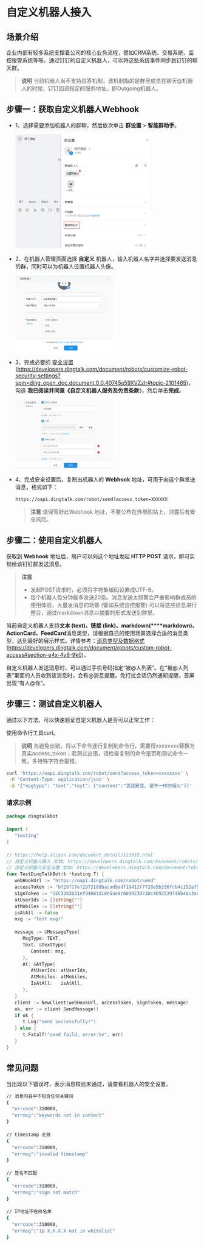 # 自定义机器人接入

## 场景介绍

企业内部有较多系统支撑着公司的核心业务流程，譬如CRM系统、交易系统、监控报警系统等等。通过钉钉的自定义机器人，可以将这些系统事件同步到钉钉的聊天群。

> **说明**
> 当前机器人尚不支持应答机制，该机制指的是群里成员在聊天@机器人的时候，钉钉回调指定的服务地址，即Outgoing机器人。

## 步骤一：获取自定义机器人Webhook

- 1、选择需要添加机器人的群聊，然后依次单击 **群设置** > **智能群助手**。

  <img src="./images/1.png" style="zoom:50%;" />

- 2、在机器人管理页面选择 **自定义** 机器人，输入机器人名字并选择要发送消息的群，同时可以为机器人设置机器人头像。

  <img src="./images/2.png" style="zoom:25%;" />

- 3、完成必要的 [安全设置](https://developers.dingtalk.com/document/robots/customize-robot-security-settings#topic-2101465) (https://developers.dingtalk.com/document/robots/customize-robot-security-settings?spm=ding_open_doc.document.0.0.40745e59XVZzIr#topic-2101465)，勾选 **我已阅读并同意《自定义机器人服务及免责条款**》，然后单击**完成**。

  <img src="./images/3.png" style="zoom:25%;" />

- 4、完成安全设置后，复制出机器人的 **Webhook** 地址，可用于向这个群发送消息，格式如下：

  ```bash
  https://oapi.dingtalk.com/robot/send?access_token=XXXXXX
  ```

  > **注意**
  > 请保管好此Webhook 地址，不要公布在外部网站上，泄露后有安全风险。

## 步骤二：使用自定义机器人

获取到 **Webhook** 地址后，用户可以向这个地址发起 **HTTP POST** 请求，即可实现给该钉钉群发送消息。

> **注意**
> - 发起POST请求时，必须将字符集编码设置成UTF-8。
> - 每个机器人每分钟最多发送20条。消息发送太频繁会严重影响群成员的使用体验，大量发消息的场景 (譬如系统监控报警) 可以将这些信息进行整合，通过markdown消息以摘要的形式发送到群里。

当前自定义机器人支持**文本 (text)、链接 (link)、markdown(****markdown)、ActionCard、FeedCard**消息类型，请根据自己的使用场景选择合适的消息类型，达到最好的展示样式。详情参考：[消息类型及数据格式](https://developers.dingtalk.com/document/robots/custom-robot-access#section-e4x-4y8-9k0) (https://developers.dingtalk.com/document/robots/custom-robot-access#section-e4x-4y8-9k0)。

自定义机器人发送消息时，可以通过手机号码指定“被@人列表”。在“被@人列表”里面的人员收到该消息时，会有@消息提醒。免打扰会话仍然通知提醒，首屏出现“有人@你”。

## 步骤三：测试自定义机器人

通过以下方法，可以快速验证自定义机器人是否可以正常工作：

使用命令行工具curl。

> **说明**
> 为避免出错，将以下命令逐行复制到命令行，需要将xxxxxxxx替换为真实access_token；若测试出错，请检查复制的命令是否和测试命令一致，多特殊字符会报错。

```bash
curl 'https://oapi.dingtalk.com/robot/send?access_token=xxxxxxxx' \
 -H 'Content-Type: application/json' \
 -d '{"msgtype": "text","text": {"content":"我就是我, 是不一样的烟火"}}'
```

### 请求示例

```go
package dingtalkbot

import (
   "testing"
)

// https://help.aliyun.com/document_detail/121918.html
// 自定义机器人接入 文档: https://developers.dingtalk.com/document/robots/custom-robot-access
// 自定义机器人安全设置 文档: https://developers.dingtalk.com/document/robots/customize-robot-security-settings
func TestDingTalkBot(t *testing.T) {
   webHookUrl := "https://oapi.dingtalk.com/robot/send"
   accessToken := "bf29f17ef2972180bacad9adf19412f7728e5b336fcb4c152af5be8a88888888"
   signToken := "SEC3383b31ef94081d10e5ae8c009923d738c4b92539746b40c3aec2c8e88888888"
   atUserIds := []string{""}
   atMobiles := []string{""}
   isAtAll := false
   msg := "test msg!"

   message := &MessageType{
      MsgType: TEXT,
      Text: &TextType{
         Content: msg,
      },
      At: &AtType{
         AtUserIds: atUserIds,
         AtMobiles: atMobiles,
         IsAtAll:   isAtAll,
      },
   }
   client := NewClient(webHookUrl, accessToken, signToken, message)
   ok, err := client.SendMessage()
   if ok {
      t.Log("send successfully!")
   } else {
      t.Fatalf("send faild, error:%v", err)
   }
}
```

## 常见问题

当出现以下错误时，表示消息校验未通过，请查看机器人的安全设置。

```bash
// 消息内容中不包含任何关键词
{
  "errcode":310000,
  "errmsg":"keywords not in content"
}

// timestamp 无效
{
  "errcode":310000,
  "errmsg":"invalid timestamp"
}

// 签名不匹配
{
  "errcode":310000,
  "errmsg":"sign not match"
}

// IP地址不在白名单
{
  "errcode":310000,
  "errmsg":"ip X.X.X.X not in whitelist"
}
```
